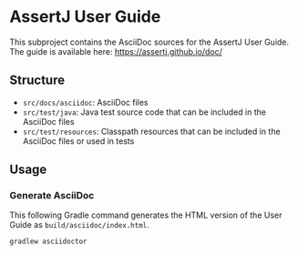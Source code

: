 # AssertJ User Guide

This subproject contains the AsciiDoc sources for the AssertJ User Guide.
The guide is available here: https://assertj.github.io/doc/

## Structure

- `src/docs/asciidoc`: AsciiDoc files
- `src/test/java`: Java test source code that can be included in the AsciiDoc files
- `src/test/resources`: Classpath resources that can be included in the AsciiDoc files or
  used in tests

## Usage

### Generate AsciiDoc

This following Gradle command generates the HTML version of the User Guide as
`build/asciidoc/index.html`.

```bash
gradlew asciidoctor
```
